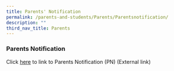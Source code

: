 ```yaml
---
title: Parents' Notification
permalink: /parents-and-students/Parents/Parentsnotification/
description: ""
third_nav_title: Parents
---
```

### **Parents Notification**

Click [here](https://drive.google.com/drive/folders/1Wr26Swb6J_sVGBmBKT-cjJ614ojCijTO) to link to Parents Notification (PN) (External link)